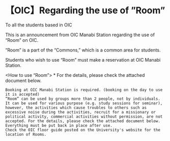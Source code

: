# 【OIC】Regarding the use of ”Room”

 

To all the students based in OIC 

 

This is an announcement from OIC Manabi Station regarding the use of “Room” on OIC.

“Room” is a part of the “Commons,” which is a common area for students.

Students who wish to use “Room” must make a reservation at OIC Manabi Station.

 

<How to use “Room”> * For the details, please check the attached document below.

    Booking at OIC Manabi Station is required. (booking on the day to use it is accepted)
    ”Room” can be used by groups more than 2 people, not by individuals.
    It can be used for various purpose (e.g. study sessions for seminar), however, the activities which cause troubles to others such as excessive noise during the activities, recruit for a missionary or political activity, commercial activities without permission, are not accepted. For the details, please check the attached document below.
    Everything must be put back in place after use.
    Check the OIC floor guide posted on the University's website for the location of Rooms.
